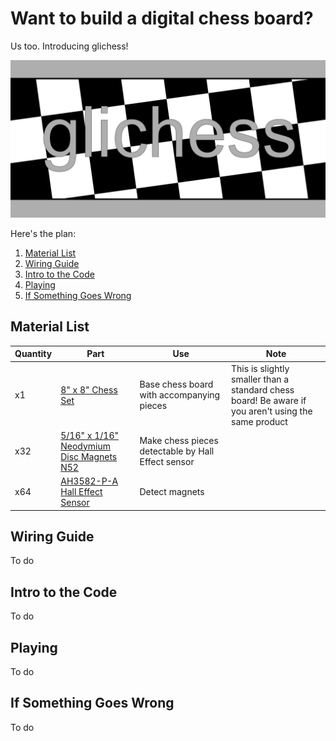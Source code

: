# Want to build a digital chess board?

Us too. Introducing glichess!

![glichess Banner](./resources/glichess_social.jpg)

Here's the plan:

1. [Material List](#materials)
2. [Wiring Guide](#wiring)
3. [Intro to the Code](#code)
4. [Playing](#playing)
5. [If Something Goes Wrong](#help)

## <a name="materials"></a>Material List

|Quantity|Part|Use|Note|
|--------|----|---|----|
|x1|[8" x 8" Chess Set](https://www.spinmaster.com/en-US/brands/spin-master-games/clear-chess-and-checkers-set-with-glass-gameboard-for-adults-and-kids-ages-8-and-up)|Base chess board with accompanying pieces|This is slightly smaller than a standard chess board! Be aware if you aren't using the same product|
|x32|[5/16" x 1/16" Neodymium Disc Magnets N52](https://totalelement.com/collections/disc-magnets/products/5-16-x-1-16-inch-neodymium-rare-earth-disc-magnets-n52-100-pack)|Make chess pieces detectable by Hall Effect sensor|
|x64|[AH3582-P-A Hall Effect Sensor](https://www.digikey.com/en/products/detail/diodes-incorporated/AH3582-P-A/9649758)|Detect magnets|

## <a name="wiring"></a>Wiring Guide

To do

## <a name="code"></a>Intro to the Code

To do

## <a name="playing"></a>Playing

To do

## <a name="help"></a>If Something Goes Wrong

To do
